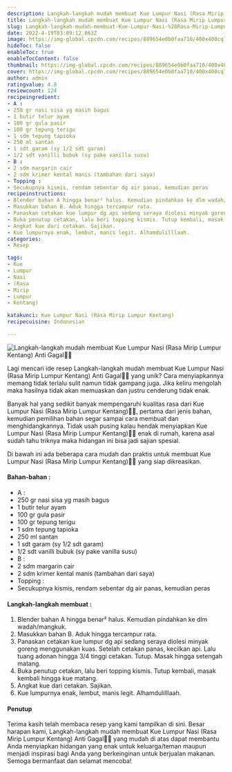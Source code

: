 ```yaml
---
description: Langkah-langkah mudah membuat Kue Lumpur Nasi (Rasa Mirip Lumpur Kentang) Anti Gagal"
title: Langkah-langkah mudah membuat Kue Lumpur Nasi (Rasa Mirip Lumpur Kentang) Anti Gagal
slug: Langkah-langkah-mudah-membuat-Kue-Lumpur-Nasi-%28Rasa-Mirip-Lumpur-Kentang%29-Anti-Gagal
date: 2022-4-19T03:09:12.063Z
image: https://img-global.cpcdn.com/recipes/889654e0b0faa710/400x400cq70/photo.jpg
hideToc: false
enableToc: true
enableTocContent: false
thumbnail: https://img-global.cpcdn.com/recipes/889654e0b0faa710/400x400cq70/photo.jpg
cover: https://img-global.cpcdn.com/recipes/889654e0b0faa710/400x400cq70/photo.jpg
author: admin
ratingvalue: 4.8
reviewcount: 124
recipeingredient:
- A :
- 250 gr nasi sisa yg masih bagus
- 1 butir telur ayam
- 100 gr gula pasir
- 100 gr tepung terigu
- 1 sdm tepung tapioka
- 250 ml santan
- 1 sdt garam (sy 1/2 sdt garam)
- 1/2 sdt vanilli bubuk (sy pake vanilla susu)
- B :
- 2 sdm margarin cair
- 2 sdm krimer kental manis (tambahan dari saya)
- Topping :
- Secukupnya kismis, rendam sebentar dg air panas, kemudian peras
recipeinstructions:
- Blender bahan A hingga benar² halus. Kemudian pindahkan ke dlm wadah/mangkuk.
- Masukkan bahan B. Aduk hingga tercampur rata.
- Panaskan cetakan kue lumpur dg api sedang seraya diolesi minyak goreng menggunakan kuas. Setelah cetakan panas, kecilkan api. Lalu tuang adonan hingga 3/4 tinggi cetakan. Tutup. Masak hingga setengah matang.
- Buka penutup cetakan, lalu beri topping kismis. Tutup kembali, masak kembali hingga kue matang.
- Angkat kue dari cetakan. Sajikan.
- Kue lumpurnya enak, lembut, manis legit. Alhamdulilllaah.
categories:
- Resep

tags:
- Kue
- Lumpur
- Nasi
- (Rasa
- Mirip
- Lumpur
- Kentang)

katakunci: Kue Lumpur Nasi (Rasa Mirip Lumpur Kentang)
recipecuisine: Indonesian

---
```


![Langkah-langkah mudah membuat Kue Lumpur Nasi (Rasa Mirip Lumpur Kentang) Anti Gagal👩‍🍳](https://img-global.cpcdn.com/recipes/889654e0b0faa710/400x400cq70/photo.jpg)

Lagi mencari ide resep Langkah-langkah mudah membuat Kue Lumpur Nasi (Rasa Mirip Lumpur Kentang) Anti Gagal👩‍🍳 yang unik? Cara menyiapkannya memang tidak terlalu sulit namun tidak gampang juga. Jika keliru mengolah maka hasilnya tidak akan memuaskan dan justru cenderung tidak enak.

Banyak hal yang sedikit banyak mempengaruhi kualitas rasa dari Kue Lumpur Nasi (Rasa Mirip Lumpur Kentang)👩‍🍳, pertama dari jenis bahan, kemudian pemilihan bahan segar sampai cara membuat dan menghidangkannya. Tidak usah pusing kalau hendak menyiapkan Kue Lumpur Nasi (Rasa Mirip Lumpur Kentang)👩‍🍳 enak di rumah, karena asal sudah tahu triknya maka hidangan ini bisa jadi sajian spesial.

Di bawah ini ada beberapa cara mudah dan praktis untuk membuat Kue Lumpur Nasi (Rasa Mirip Lumpur Kentang)👩‍🍳 yang siap dikreasikan.

<!--inarticleads1-->

#### Bahan-bahan :

- A :
- 250 gr nasi sisa yg masih bagus
- 1 butir telur ayam
- 100 gr gula pasir
- 100 gr tepung terigu
- 1 sdm tepung tapioka
- 250 ml santan
- 1 sdt garam (sy 1/2 sdt garam)
- 1/2 sdt vanilli bubuk (sy pake vanilla susu)
- B :
- 2 sdm margarin cair
- 2 sdm krimer kental manis (tambahan dari saya)
- Topping :
- Secukupnya kismis, rendam sebentar dg air panas, kemudian peras

<!--inarticleads2-->

#### Langkah-langkah membuat :

1. Blender bahan A hingga benar² halus. Kemudian pindahkan ke dlm wadah/mangkuk.
1. Masukkan bahan B. Aduk hingga tercampur rata.
1. Panaskan cetakan kue lumpur dg api sedang seraya diolesi minyak goreng menggunakan kuas. Setelah cetakan panas, kecilkan api. Lalu tuang adonan hingga 3/4 tinggi cetakan. Tutup. Masak hingga setengah matang.
1. Buka penutup cetakan, lalu beri topping kismis. Tutup kembali, masak kembali hingga kue matang.
1. Angkat kue dari cetakan. Sajikan.
1. Kue lumpurnya enak, lembut, manis legit. Alhamdulilllaah.

#### Penutup

Terima kasih telah membaca resep yang kami tampilkan di sini. Besar harapan kami, Langkah-langkah mudah membuat Kue Lumpur Nasi (Rasa Mirip Lumpur Kentang) Anti Gagal👩‍🍳 yang mudah di atas dapat membantu Anda menyiapkan hidangan yang enak untuk keluarga/teman maupun menjadi inspirasi bagi Anda yang berkeinginan untuk berjualan makanan. Semoga bermanfaat dan selamat mencoba!